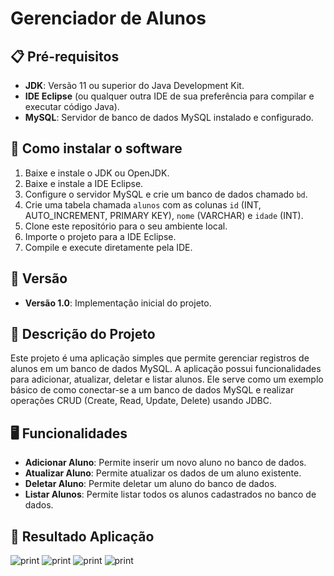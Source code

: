# Gerenciador de Alunos

## 📋 Pré-requisitos

- **JDK**: Versão 11 ou superior do Java Development Kit.
- **IDE Eclipse** (ou qualquer outra IDE de sua preferência para compilar e executar código Java).
- **MySQL**: Servidor de banco de dados MySQL instalado e configurado.

## 🔧 Como instalar o software

1. Baixe e instale o JDK ou OpenJDK.
2. Baixe e instale a IDE Eclipse.
3. Configure o servidor MySQL e crie um banco de dados chamado `bd`.
4. Crie uma tabela chamada `alunos` com as colunas `id` (INT, AUTO_INCREMENT, PRIMARY KEY), `nome` (VARCHAR) e `idade` (INT).
5. Clone este repositório para o seu ambiente local.
6. Importe o projeto para a IDE Eclipse.
7. Compile e execute diretamente pela IDE.

## 📌 Versão

- **Versão 1.0**: Implementação inicial do projeto.

## 📝 Descrição do Projeto

Este projeto é uma aplicação simples que permite gerenciar registros de alunos em um banco de dados MySQL. A aplicação possui funcionalidades para adicionar, atualizar, deletar e listar alunos. Ele serve como um exemplo básico de como conectar-se a um banco de dados MySQL e realizar operações CRUD (Create, Read, Update, Delete) usando JDBC.

## 🖥️ Funcionalidades

- **Adicionar Aluno**: Permite inserir um novo aluno no banco de dados.
- **Atualizar Aluno**: Permite atualizar os dados de um aluno existente.
- **Deletar Aluno**: Permite deletar um aluno do banco de dados.
- **Listar Alunos**: Permite listar todos os alunos cadastrados no banco de dados.

## 📂 Resultado Aplicação 
![print](https://github.com/LcasQueirxz/CONEXAO_BD/blob/main/imagem/Captura%20de%20Tela%202024-11-09%20%C3%A0s%2019.04.24.png)
![print](https://github.com/LcasQueirxz/CONEXAO_BD/blob/main/imagem/Captura%20de%20Tela%202024-11-09%20%C3%A0s%2019.04.40.png)
![print](https://github.com/LcasQueirxz/CONEXAO_BD/blob/main/imagem/Captura%20de%20Tela%202024-11-09%20%C3%A0s%2019.05.06.png)
![print](https://github.com/LcasQueirxz/CONEXAO_BD/blob/main/imagem/Captura%20de%20Tela%202024-11-09%20%C3%A0s%2019.05.20.png)

